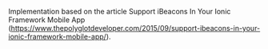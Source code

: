 Implementation based on the article Support iBeacons In Your Ionic Framework Mobile App (https://www.thepolyglotdeveloper.com/2015/09/support-ibeacons-in-your-ionic-framework-mobile-app/).